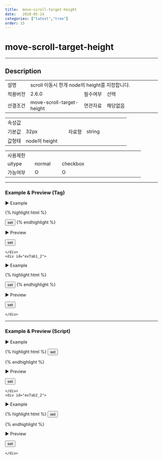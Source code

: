 ```yaml
---
title:  move-scroll-target-height
date:   2018-05-14
categories: ["latest","tree"]
order: 15
---
```


move-scroll-target-height
===

---

## Description

<table style="width:100%">
    <colgroup>
        <col width="15%"/>
        <col width="35%"/>
        <col width="15%"/>
        <col width="35%"/>
    </colgroup>
    <tr>
        <td class="tdTitle">설명</td>
        <td colspan="3">scroll 이동시 한개 node의 height를 지정합니다.</td>
    </tr>
    <tr>
        <td class="tdTitle">적용버전</td>
        <td>2.6.0</td>
        <td class="tdTitle">필수여부</td>
        <td>선택</td>
    </tr>
    <tr>
        <td class="tdTitle">선결조건</td>
        <td>move-scroll-target-height</td>
        <td class="tdTitle">연관자료</td>
        <td>해당없음</td>
    </tr>
</table>
<table style="width:100%">
    <colgroup>
        <col width="15%"/>
        <col width="35%"/>
        <col width="15%"/>
        <col width="35%"/>
    </colgroup>
    <tr>
        <td class="tdTitle tdBg" colspan="4">속성값</td>
    </tr>
    <tr>
        <td class="tdTitle">기본값</td>
        <td>32px</td>
        <td class="tdTitle">자료형</td>
        <td>string</td>
    </tr>
    <tr>
        <td class="tdTitle">값형태</td>
        <td colspan="3">node의 height</td>
    </tr>
</table>
<table style="width:100%">
    <colgroup>
        <col width="20%"/>
        <col width="20%"/>
        <col width="20%"/>
        <col width="20%"/>
        <col width="20%"/>
    </colgroup>
    <tr>
        <td class="tdTitle tdBg" colspan="5">사용제한</td>
    </tr>
    <tr>
        <td>uitype</td>
        <td class="tdCenter">normal</td>
        <td class="tdCenter">checkbox</td>
        <td></td>
        <td></td>
    </tr>
    <tr>
        <td>가능여부</td>
        <td class="tdBlue tdCenter">O</td>
        <td class="tdBlue tdCenter">O</td>
        <td></td>
        <td></td>
    </tr>
</table>

---
### Example & Preview (Tag)

<script>
    var treeJsonData=[
        { "id":"1",     "pid":"-1",  "order" : "1", "text" : "1", "tooltip":"tooltip1" },
        { "id":"1_1",   "pid":"1",   "order" : "1", "text" : "1_1", "tooltip":"tooltip1_1" },
        { "id":"1_2",   "pid":"1",   "order" : "2", "text" : "1_2", "tooltip":"tooltip1_2" },
        { "id":"1_1_1", "pid":"1_1", "order" : "1", "text" : "1_1_1", "tooltip":"tooltip1_1_1" },
        { "id":"1_2_1", "pid":"1_2", "order" : "2", "text" : "1_2_1", "tooltip":"tooltip1_2_1" }
    ];
</script>

<style>
    .tab-content{
        height: 300px;
    }
</style>

<sbux-tabs id="exTab1" name="exTab1" uitype="normal" title-target-id-array="exTab1_1^exTab1_2" title-text-array="normal(변동형)^checkbox(변동형)" is-scrollable="false">
</sbux-tabs>
<div id="scrollArea" class="tab-content">
    <div id="exTab1_1">

▶ Example

{% highlight html %}
<script>
    var treeJsonData=[
        { "id":"1",     "pid":"-1",  "order" : "1", "text" : "1" },
        { "id":"1_1",   "pid":"1",   "order" : "1", "text" : "1_1" },
        { "id":"1_2",   "pid":"1",   "order" : "2", "text" : "1_2" },
        { "id":"1_1_1", "pid":"1_1", "order" : "1", "text" : "1_1_1" },
        { "id":"1_2_1", "pid":"1_2", "order" : "2", "text" : "1_2_1" }
    ]; 
</script>
<input type="button" value="set" onclick="SBUxMethod.set('sbTagNm1_1', '1_2_1', 'expandParents')">
<sbux-tree id="sbIdx1_1" name="sbTagNm1_1" uitype="normal" jsondata-ref="treeJsonData" move-scroll-target-id="scrollArea" move-scroll-node-height="50px"></sbux-tree>
{% endhighlight %}


<br>

▶ Preview 

<input type="button" value="set" onclick="SBUxMethod.set('sbTagNm1_1', '1_2_1', 'expandParents')">
<sbux-tree id="sbIdx1_1" name="sbTagNm1_1" uitype="normal" jsondata-ref="treeJsonData" move-scroll-target-id="scrollArea" move-scroll-node-height="50px"></sbux-tree>

    </div>
    <div id="exTab1_2">

▶ Example

{% highlight html %}
<script>
    var treeJsonData=[
        { "id":"1",     "pid":"-1",  "order" : "1", "text" : "1" },
        { "id":"1_1",   "pid":"1",   "order" : "1", "text" : "1_1" },
        { "id":"1_2",   "pid":"1",   "order" : "2", "text" : "1_2" },
        { "id":"1_1_1", "pid":"1_1", "order" : "1", "text" : "1_1_1" },
        { "id":"1_2_1", "pid":"1_2", "order" : "2", "text" : "1_2_1" }
    ]; 
</script>
<input type="button" value="set" onclick="SBUxMethod.set('sbTagNm1_2', '1_2_1', 'expandParents')">
<sbux-tree id="sbIdx1_2" name="sbTagNm1_2" uitype="checkbox" jsondata-ref="treeJsonData" move-scroll-target-id="scrollArea" move-scroll-node-height="50px"></sbux-tree>
{% endhighlight %}

<br>

▶ Preview 

<input type="button" value="set" onclick="SBUxMethod.set('sbTagNm1_2', '1_2_1', 'expandParents')">
<sbux-tree id="sbIdx1_2" name="sbTagNm1_2" uitype="checkbox" jsondata-ref="treeJsonData" move-scroll-target-id="scrollArea" move-scroll-node-height="50px"></sbux-tree>

    </div>
</div>

---
### Example & Preview (Script)

<sbux-tabs id="exTab2" name="exTab2" uitype="normal" title-target-id-array="exTab2_1^exTab2_2" title-text-array="normal(변동형)^checkbox(변동형)" is-scrollable="false">
</sbux-tabs>
<div id="scrollArea2" class="tab-content">
    <div id="exTab2_1">

▶ Example

{% highlight html %}
<input type="button" value="set" onclick="SBUxMethod.set('sbScriptNm2_1', '1_2_1', 'expandParents')">
<div id="sbArea2_1"></div>
<script>
    var treeJsonData=[
        { "id":"1",     "pid":"-1",  "order" : "1", "text" : "1" },
        { "id":"1_1",   "pid":"1",   "order" : "1", "text" : "1_1" },
        { "id":"1_2",   "pid":"1",   "order" : "2", "text" : "1_2" },
        { "id":"1_1_1", "pid":"1_1", "order" : "1", "text" : "1_1_1" },
        { "id":"1_2_1", "pid":"1_2", "order" : "2", "text" : "1_2_1" }
    ]; 
    $(document).ready(function(){
        $('#sbArea2_1').sbTree({
            name : 'sbScriptNm2_1',
            uitype : 'normal',
            jsondataRef : 'treeJsonData',
            moveScrollTargetId : 'scrollArea2',
            moveScrollTargetHeight : '100'
        });
    }); 
</script>
{% endhighlight %}

<br>

▶ Preview 

<input type="button" value="set" onclick="SBUxMethod.set('sbScriptNm2_1', '1_2_1', 'expandParents')">
<div id="sbArea2_1"></div>
<script>
    $(document).ready(function(){
        $('#sbArea2_1').sbTree({
            name : 'sbScriptNm2_1',
            uitype : 'normal',
            jsondataRef : 'treeJsonData',
            moveScrollTargetId : 'scrollArea2',
            moveScrollTargetHeight : '100'
        });
    }); 
</script>

    </div>
    <div id="exTab2_2">

▶ Example

{% highlight html %}
<input type="button" value="set" onclick="SBUxMethod.set('sbScriptNm2_2', '1_2_1', 'expandParents')">
<div id="sbArea2_2"></div>
<script>
    var treeJsonData=[
        { "id":"1",     "pid":"-1",  "order" : "1", "text" : "1" },
        { "id":"1_1",   "pid":"1",   "order" : "1", "text" : "1_1" },
        { "id":"1_2",   "pid":"1",   "order" : "2", "text" : "1_2" },
        { "id":"1_1_1", "pid":"1_1", "order" : "1", "text" : "1_1_1" },
        { "id":"1_2_1", "pid":"1_2", "order" : "2", "text" : "1_2_1" }
    ]; 
    $(document).ready(function(){
        $('#sbArea2_2').sbTree({
            name : 'sbScriptNm2_2',
            uitype : 'checkbox',
            jsondataRef : 'treeJsonData',
            moveScrollTargetId : 'scrollArea2',
            moveScrollTargetHeight : '100'
        });
    }); 
</script>
{% endhighlight %}

<br>

▶ Preview 

<input type="button" value="set" onclick="SBUxMethod.set('sbScriptNm2_2', '1_2_1', 'expandParents')">
<div id="sbArea2_2"></div>
<script>
    $(document).ready(function(){
        $('#sbArea2_2').sbTree({
            name : 'sbScriptNm2_2',
            uitype : 'checkbox',
            jsondataRef : 'treeJsonData',
            moveScrollTargetId : 'scrollArea2',
            moveScrollTargetHeight : '100'
        });
    }); 
</script>

    </div>
</div>